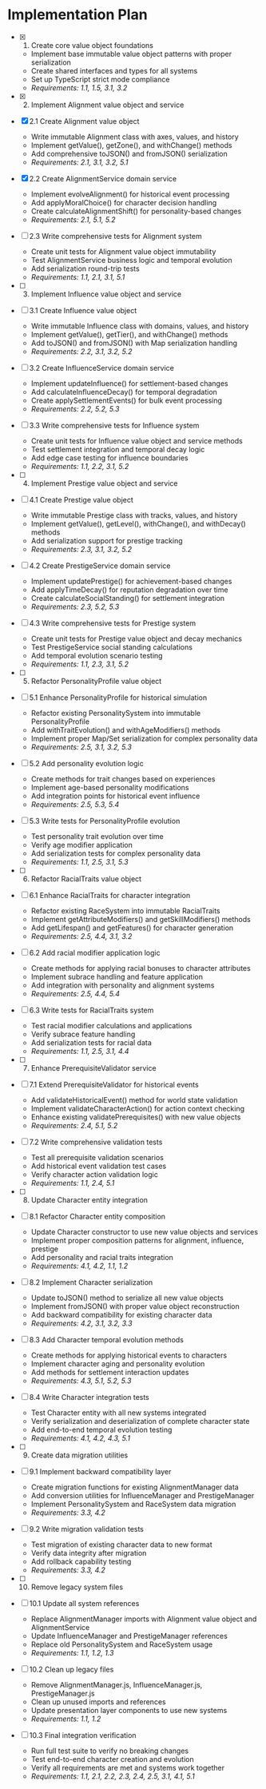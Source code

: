 # Implementation Plan

- [x] 1. Create core value object foundations





  - Implement base immutable value object patterns with proper serialization
  - Create shared interfaces and types for all systems
  - Set up TypeScript strict mode compliance
  - _Requirements: 1.1, 1.5, 3.1, 3.2_

- [x] 2. Implement Alignment value object and service





- [x] 2.1 Create Alignment value object

  - Write immutable Alignment class with axes, values, and history
  - Implement getValue(), getZone(), and withChange() methods
  - Add comprehensive toJSON() and fromJSON() serialization
  - _Requirements: 2.1, 3.1, 3.2, 5.1_

- [x] 2.2 Create AlignmentService domain service


  - Implement evolveAlignment() for historical event processing
  - Add applyMoralChoice() for character decision handling
  - Create calculateAlignmentShift() for personality-based changes
  - _Requirements: 2.1, 5.1, 5.2_



- [ ] 2.3 Write comprehensive tests for Alignment system
  - Create unit tests for Alignment value object immutability
  - Test AlignmentService business logic and temporal evolution
  - Add serialization round-trip tests
  - _Requirements: 1.1, 2.1, 3.1, 5.1_

- [ ] 3. Implement Influence value object and service
- [ ] 3.1 Create Influence value object
  - Write immutable Influence class with domains, values, and history
  - Implement getValue(), getTier(), and withChange() methods
  - Add toJSON() and fromJSON() with Map serialization handling
  - _Requirements: 2.2, 3.1, 3.2, 5.2_

- [ ] 3.2 Create InfluenceService domain service
  - Implement updateInfluence() for settlement-based changes
  - Add calculateInfluenceDecay() for temporal degradation
  - Create applySettlementEvents() for bulk event processing
  - _Requirements: 2.2, 5.2, 5.3_

- [ ] 3.3 Write comprehensive tests for Influence system
  - Create unit tests for Influence value object and service methods
  - Test settlement integration and temporal decay logic
  - Add edge case testing for influence boundaries
  - _Requirements: 1.1, 2.2, 3.1, 5.2_

- [ ] 4. Implement Prestige value object and service
- [ ] 4.1 Create Prestige value object
  - Write immutable Prestige class with tracks, values, and history
  - Implement getValue(), getLevel(), withChange(), and withDecay() methods
  - Add serialization support for prestige tracking
  - _Requirements: 2.3, 3.1, 3.2, 5.2_

- [ ] 4.2 Create PrestigeService domain service
  - Implement updatePrestige() for achievement-based changes
  - Add applyTimeDecay() for reputation degradation over time
  - Create calculateSocialStanding() for settlement integration
  - _Requirements: 2.3, 5.2, 5.3_

- [ ] 4.3 Write comprehensive tests for Prestige system
  - Create unit tests for Prestige value object and decay mechanics
  - Test PrestigeService social standing calculations
  - Add temporal evolution scenario testing
  - _Requirements: 1.1, 2.3, 3.1, 5.2_

- [ ] 5. Refactor PersonalityProfile value object
- [ ] 5.1 Enhance PersonalityProfile for historical simulation
  - Refactor existing PersonalitySystem into immutable PersonalityProfile
  - Add withTraitEvolution() and withAgeModifiers() methods
  - Implement proper Map/Set serialization for complex personality data
  - _Requirements: 2.5, 3.1, 3.2, 5.3_

- [ ] 5.2 Add personality evolution logic
  - Create methods for trait changes based on experiences
  - Implement age-based personality modifications
  - Add integration points for historical event influence
  - _Requirements: 2.5, 5.3, 5.4_

- [ ] 5.3 Write tests for PersonalityProfile evolution
  - Test personality trait evolution over time
  - Verify age modifier application
  - Add serialization tests for complex personality data
  - _Requirements: 1.1, 2.5, 3.1, 5.3_

- [ ] 6. Refactor RacialTraits value object
- [ ] 6.1 Enhance RacialTraits for character integration
  - Refactor existing RaceSystem into immutable RacialTraits
  - Implement getAttributeModifiers() and getSkillModifiers() methods
  - Add getLifespan() and getFeatures() for character generation
  - _Requirements: 2.5, 4.4, 3.1, 3.2_

- [ ] 6.2 Add racial modifier application logic
  - Create methods for applying racial bonuses to character attributes
  - Implement subrace handling and feature application
  - Add integration with personality and alignment systems
  - _Requirements: 2.5, 4.4, 5.4_

- [ ] 6.3 Write tests for RacialTraits system
  - Test racial modifier calculations and applications
  - Verify subrace feature handling
  - Add serialization tests for racial data
  - _Requirements: 1.1, 2.5, 3.1, 4.4_

- [ ] 7. Enhance PrerequisiteValidator service
- [ ] 7.1 Extend PrerequisiteValidator for historical events
  - Add validateHistoricalEvent() method for world state validation
  - Implement validateCharacterAction() for action context checking
  - Enhance existing validatePrerequisites() with new value objects
  - _Requirements: 2.4, 5.1, 5.2_

- [ ] 7.2 Write comprehensive validation tests
  - Test all prerequisite validation scenarios
  - Add historical event validation test cases
  - Verify character action validation logic
  - _Requirements: 1.1, 2.4, 5.1_

- [ ] 8. Update Character entity integration
- [ ] 8.1 Refactor Character entity composition
  - Update Character constructor to use new value objects and services
  - Implement proper composition patterns for alignment, influence, prestige
  - Add personality and racial traits integration
  - _Requirements: 4.1, 4.2, 1.1, 1.2_

- [ ] 8.2 Implement Character serialization
  - Update toJSON() method to serialize all new value objects
  - Implement fromJSON() with proper value object reconstruction
  - Add backward compatibility for existing character data
  - _Requirements: 4.2, 3.1, 3.2, 3.3_

- [ ] 8.3 Add Character temporal evolution methods
  - Create methods for applying historical events to characters
  - Implement character aging and personality evolution
  - Add methods for settlement interaction updates
  - _Requirements: 4.3, 5.1, 5.2, 5.3_

- [ ] 8.4 Write Character integration tests
  - Test Character entity with all new systems integrated
  - Verify serialization and deserialization of complete character state
  - Add end-to-end temporal evolution testing
  - _Requirements: 4.1, 4.2, 4.3, 5.1_

- [ ] 9. Create data migration utilities
- [ ] 9.1 Implement backward compatibility layer
  - Create migration functions for existing AlignmentManager data
  - Add conversion utilities for InfluenceManager and PrestigeManager
  - Implement PersonalitySystem and RaceSystem data migration
  - _Requirements: 3.3, 4.2_

- [ ] 9.2 Write migration validation tests
  - Test migration of existing character data to new format
  - Verify data integrity after migration
  - Add rollback capability testing
  - _Requirements: 3.3, 4.2_

- [ ] 10. Remove legacy system files
- [ ] 10.1 Update all system references
  - Replace AlignmentManager imports with Alignment value object and AlignmentService
  - Update InfluenceManager and PrestigeManager references
  - Replace old PersonalitySystem and RaceSystem usage
  - _Requirements: 1.1, 1.2, 1.3_

- [ ] 10.2 Clean up legacy files
  - Remove AlignmentManager.js, InfluenceManager.js, PrestigeManager.js
  - Clean up unused imports and references
  - Update presentation layer components to use new systems
  - _Requirements: 1.1, 1.2_

- [ ] 10.3 Final integration verification
  - Run full test suite to verify no breaking changes
  - Test end-to-end character creation and evolution
  - Verify all requirements are met and systems work together
  - _Requirements: 1.1, 2.1, 2.2, 2.3, 2.4, 2.5, 3.1, 4.1, 5.1_
